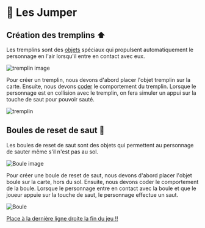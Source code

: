 
# 🦘 Les Jumper 

## Création des tremplins ⬆️

Les tremplins sont des [objets](https://github.com/g404-code-gaming/GDevelop_Cour/blob/main/Objets.md) spéciaux qui propulsent automatiquement le personnage en l'air lorsqu'il entre en contact avec eux. 

![tremplin image](https://github.com/g404-code-gaming/GeometryDash_CodeGaming/blob/main/Cr%C3%A9ation-Du-Jeu/Images/4_tremplin_image.JPG)

Pour créer un tremplin, nous devons d'abord placer l'objet tremplin sur la carte. Ensuite, nous devons [coder](https://github.com/g404-code-gaming/GDevelop_Cour/blob/main/%C3%A9v%C3%A8nements.md) le comportement du tremplin. Lorsque le personnage est en collision avec le tremplin, on fera simuler un appui sur la touche de saut pour pouvoir sauté.

![tremplin](https://github.com/g404-code-gaming/GeometryDash_CodeGaming/blob/main/Cr%C3%A9ation-Du-Jeu/Images/4_tremplin.JPG)

## Boules de reset de saut 🔄

Les boules de reset de saut sont des objets qui permettent au personnage de sauter même s'il n'est pas au sol. 

![Boule image](https://github.com/g404-code-gaming/GeometryDash_CodeGaming/blob/main/Cr%C3%A9ation-Du-Jeu/Images/4_boule_image.JPG)

Pour créer une boule de reset de saut, nous devons d'abord placer l'objet boule sur la carte, hors du sol. Ensuite, nous devons coder le comportement de la boule. Lorsque le personnage entre en contact avec la boule et que le joueur appuie sur la touche de saut, le personnage effectue un saut.

![Boule](https://github.com/g404-code-gaming/GeometryDash_CodeGaming/blob/main/Cr%C3%A9ation-Du-Jeu/Images/4_boule.JPG)

[Place à la dernière ligne droite la fin du jeu !!](https://github.com/g404-code-gaming/GeometryDash_CodeGaming/blob/main/Création-Du-Jeu/05_End.md)
